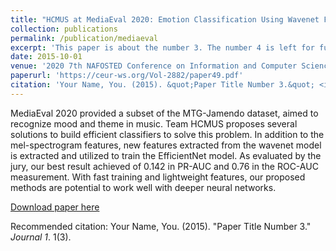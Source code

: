 ```yaml
---
title: "HCMUS at MediaEval 2020: Emotion Classification Using Wavenet Features with SpecAugment and EfficientNet"
collection: publications
permalink: /publication/mediaeval
excerpt: 'This paper is about the number 3. The number 4 is left for future work.'
date: 2015-10-01
venue: '2020 7th NAFOSTED Conference on Information and Computer Science (NICS)'
paperurl: 'https://ceur-ws.org/Vol-2882/paper49.pdf'
citation: 'Your Name, You. (2015). &quot;Paper Title Number 3.&quot; <i>Journal 1</i>. 1(3).'
---
```

MediaEval 2020 provided a subset of the MTG-Jamendo dataset, aimed to recognize mood and theme in music. Team HCMUS proposes several solutions to build efficient classifiers to solve this problem. In addition to the mel-spectrogram features, new features extracted from the wavenet model is extracted and utilized to train the EfficientNet model. As evaluated by the jury, our best result achieved of 0.142 in PR-AUC and 0.76 in the ROC-AUC measurement. With fast training and lightweight features, our proposed methods are potential to work well with deeper neural networks.

[Download paper here](https://ceur-ws.org/Vol-2882/paper49.pdf)

Recommended citation: Your Name, You. (2015). "Paper Title Number 3." <i>Journal 1</i>. 1(3).